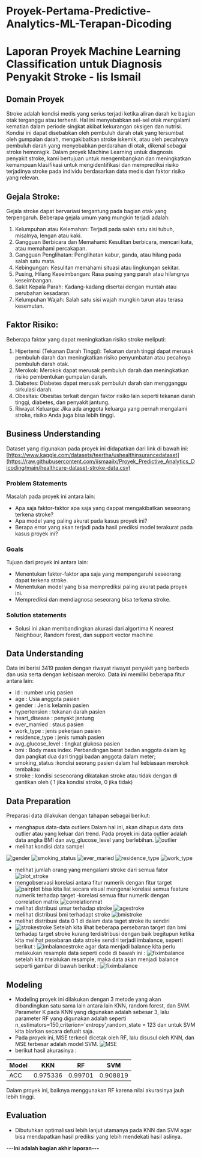# Proyek-Pertama-Predictive-Analytics-ML-Terapan-Dicoding
# Laporan Proyek Machine Learning Classification untuk Diagnosis Penyakit Stroke - Iis Ismail

## Domain Proyek

Stroke adalah kondisi medis yang serius terjadi ketika aliran darah ke bagian otak terganggu atau terhenti. Hal ini menyebabkan sel-sel otak mengalami kematian dalam periode singkat akibat kekurangan oksigen dan nutrisi. Kondisi ini dapat disebabkan oleh pembuluh darah otak yang tersumbat oleh gumpalan darah, mengakibatkan stroke iskemik, atau oleh pecahnya pembuluh darah yang menyebabkan perdarahan di otak, dikenal sebagai stroke hemoragik. Dalam proyek Machine Learning untuk diagnosis penyakit stroke, kami bertujuan untuk mengembangkan dan meningkatkan kemampuan klasifikasi untuk mengidentifikasi dan memprediksi risiko terjadinya stroke pada individu berdasarkan data medis dan faktor risiko yang relevan.

## Gejala Stroke:
Gejala stroke dapat bervariasi tergantung pada bagian otak yang terpengaruh. Beberapa gejala umum yang mungkin terjadi adalah:
1. Kelumpuhan atau Kelemahan: Terjadi pada salah satu sisi tubuh, misalnya, lengan atau kaki.
2. Gangguan Berbicara dan Memahami: Kesulitan berbicara, mencari kata, atau memahami percakapan.
3. Gangguan Penglihatan: Penglihatan kabur, ganda, atau hilang pada salah satu mata.
4. Kebingungan: Kesulitan memahami situasi atau lingkungan sekitar.
5. Pusing, Hilang Keseimbangan: Rasa pusing yang parah atau hilangnya keseimbangan.
6. Sakit Kepala Parah: Kadang-kadang disertai dengan muntah atau perubahan kesadaran.
7. Kelumpuhan Wajah: Salah satu sisi wajah mungkin turun atau terasa kesemutan.
## Faktor Risiko:
Beberapa faktor yang dapat meningkatkan risiko stroke meliputi:
1. Hipertensi (Tekanan Darah Tinggi): Tekanan darah tinggi dapat merusak pembuluh darah dan meningkatkan risiko penyumbatan atau pecahnya pembuluh darah otak.
2. Merokok: Merokok dapat merusak pembuluh darah dan meningkatkan risiko pembentukan gumpalan darah.
3. Diabetes: Diabetes dapat merusak pembuluh darah dan mengganggu sirkulasi darah.
3. Obesitas: Obesitas terkait dengan faktor risiko lain seperti tekanan darah tinggi, diabetes, dan penyakit jantung.
4. Riwayat Keluarga: Jika ada anggota keluarga yang pernah mengalami stroke, risiko Anda juga bisa lebih tinggi.


## Business Understanding
Dataset yang digunakan pada proyek ini didapatkan dari link di bawah ini:
[https://www.kaggle.com/datasets/teertha/ushealthinsurancedataset](https://raw.githubusercontent.com/iismaailx/Proyek_Predictive_Analytics_Dicoding/main/healthcare-dataset-stroke-data.csv)

### Problem Statements

Masalah pada proyek ini antara lain:
- Apa saja faktor-faktor apa saja yang dappat mengakibatkan seseorang terkena stroke?
- Apa model yang paling akurat pada kasus proyek ini?
- Berapa error yang akan terjadi pada hasil prediksi model terakurat pada kasus proyek ini?


### Goals

Tujuan dari proyek ini antara lain:
- Menentukan faktor-faktor apa saja yang mempengaruhi seseorang dapat terkena stroke.
- Menentukan model yang bisa memprediksi paling akurat pada proyek ini.
- Memprediksi dan mendiagnosa seseorang bisa terkena stroke.

### Solution statements
- Solusi ini akan membandingkan akurasi dari algortima K nearest Neighbour, Random forest, dan support vector machine 


## Data Understanding
Data ini berisi 3419 pasien dengan riwayat riwayat penyakit yang berbeda dan usia serta dengan kebisaan meroko. Data ini memiliki beberapa fitur antara lain:
- id : number uniq pasien
- age : Usia anggota pasien
- gender : Jenis kelamin pasien
- hypertension : tekanan darah pasien
- heart_disease : penyakt jantung
- ever_married : staus pasien
- work_type : jenis pekerjaan pasien
- residence_type : jenis rumah pasien
- avg_glucose_level : tingkat glukosa pasien
- bmi : Body mass index. Perbandingan berat badan anggota dalam kg dan pangkat dua dari tinggi badan anggota dalam meter;
- smoking_status :kondisi seorang pasien dalam hal kebiasaan merokok tembakau
- stroke : kondisi seseoorang dikatakan stroke atau tidak dengan di gantikan oleh ( 1 jika kondisi stroke, 0 jika tidak)

## Data Preparation
Preparasi data dilakukan dengan tahapan sebagai berikut:
- menghapus data-data outliers 
  Dalam hal ini, akan dihapus data data outlier atau yang keluar dari trend. Pada proyek ini data outlier adalah data angka BMI dan avg_glucose_level yang berlebihan.
  ![outlier](https://github.com/iismaailx/Proyek_Predictive_Analytics_Dicoding/blob/main/Gambar/outlier_age_bmi_glukosa.png)
- melihat kondisi data sampel

![gender](https://github.com/iismaailx/Proyek_Predictive_Analytics_Dicoding/blob/main/Gambar/download.png)
![smoking_status](https://github.com/iismaailx/Proyek_Predictive_Analytics_Dicoding/blob/main/Gambar/download%20lagi.png)
![ever_maried](https://github.com/iismaailx/Proyek_Predictive_Analytics_Dicoding/blob/main/Gambar/download%20(1).png)
![residence_type](https://github.com/iismaailx/Proyek_Predictive_Analytics_Dicoding/blob/main/Gambar/download%20(2)%5B.png)
![work_type](https://github.com/iismaailx/Proyek_Predictive_Analytics_Dicoding/blob/main/Gambar/download%20work.png)

- melihat jumlah orang yang mengalami stroke dari semua fator
![plot_stroke](https://github.com/iismaailx/Proyek_Predictive_Analytics_Dicoding/blob/main/Gambar/downloadstroke.png)
- mengobservasi korelasi antara fitur numerik dengan fitur target
![pairplot](https://github.com/iismaailx/Proyek_Predictive_Analytics_Dicoding/blob/main/Gambar/pairplot.png)
bisa kita liat secara visual mengenai korelasi semua feature numerik terhadap target
-korelasi semua fitur numerik dengan correlation matrix
![correlationmat](https://github.com/iismaailx/Proyek_Predictive_Analytics_Dicoding/blob/main/Gambar/corrmatrik.png)
- melihat distribusi umur terhadap stroke
  ![agestroke](https://github.com/iismaailx/Proyek_Predictive_Analytics_Dicoding/blob/main/Gambar/dist_agestrok.png)
- melihat distribusi bmi terhadapt stroke
   ![bmistroke](https://github.com/iismaailx/Proyek_Predictive_Analytics_Dicoding/blob/main/Gambar/dist_bmi_strok.png)
- melihat distribusi data 0 1 di dalam data taget stroke itu sendiri
- ![strokestroke](https://github.com/iismaailx/Proyek_Predictive_Analytics_Dicoding/blob/main/Gambar/Screenshot%202023-08-16%20140159.png)
Setelah kita lihat beberapa persebaran target dan bmi terhadap target stroke kurang terdistribusi dengan baik begitupun ketika kita melihat pesebaran data stroke sendiri terjadi imbalance, seperti berikut : 
![imbalancestroke](https://github.com/iismaailx/Proyek_Predictive_Analytics_Dicoding/blob/main/Gambar/Screenshot%202023-08-16%20140205.png)
agar data menjadi balance kita perlu melakukan resample data seperti code di bawah ini :
![fiximbalance](https://github.com/iismaailx/Proyek_Predictive_Analytics_Dicoding/blob/main/Gambar/Screenshot%202023-08-16%20140226.png)
setelah kita melalukan resample, maka data akan menjadi balance seperti gambar di bawah berikut :
![fiximbalance](https://github.com/iismaailx/Proyek_Predictive_Analytics_Dicoding/blob/main/Gambar/Screenshot%202023-08-16%20140236.png)
## Modeling
- Modeling proyek ini dilakukan dengan 3 metode yang akan dibandingkan satu sama lain antara lain KNN, random forest, dan SVM. Parameter K pada KNN yang digunakan adalah sebesar 3, lalu parameter RF yang digunakan adalah seperti n_estimators=150,criterion='entropy',random_state = 123 dan untuk SVM kita biarkan secara defualt saja.
- Pada proyek ini, MSE terkecil dicetak oleh RF, lalu disusul oleh KNN, dan MSE terbesar adalah model SVM.
![MSE](https://github.com/iismaailx/Proyek_Predictive_Analytics_Dicoding/blob/main/Gambar/mse.png)
- berikut hasil akurasinya :
  
| Model 	| KKN 	| RF 	| SVM 	|
|---	|---	|---	|---	|
| ACC 	| 0.975336 	| 0.99701 	| 0.908819 	|

Dalam proyek ini, baiknya menggunakan RF karena nilai akurasinya jauh lebih tinggi.

## Evaluation
- Dibutuhkan optimalisasi lebih lanjut utamanya pada KNN dan SVM agar bisa mendapatkan hasil prediksi yang lebih mendekati hasil aslinya.

**---Ini adalah bagian akhir laporan---**

